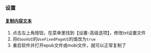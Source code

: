 ### 设置

#### [复制内容文本](https://jingyan.baidu.com/article/6f2f55a1637f0bb5b93e6c8d.html)

1. 点击左上角按钮，在菜单里找到【设置-高级选项】，修改txt设置文件
2. 将`EbookUI`的`UseFixedPageUI`的值改为`true`
3. 重启软件并打开epub文件或mobi文件，就可以正常复制了


